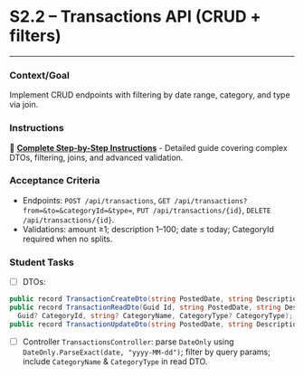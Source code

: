 # S2.2 – Transactions API (CRUD + filters)

---

### Context/Goal
Implement CRUD endpoints with filtering by date range, category, and type via join.

### Instructions
📖 **[Complete Step-by-Step Instructions](https://github.com/tsalright-computer-programming/budget-buddy-app/blob/main/docs/instructions/S2.2/create-transactions-crud-api.md)** - Detailed guide covering complex DTOs, filtering, joins, and advanced validation.

### Acceptance Criteria
- Endpoints: `POST /api/transactions`, `GET /api/transactions?from=&to=&categoryId=&type=`, `PUT /api/transactions/{id}`, `DELETE /api/transactions/{id}`.
- Validations: amount ≥1; description 1–100; date ≤ today; CategoryId required when no splits.

### Student Tasks
- [ ] DTOs:
```csharp
public record TransactionCreateDto(string PostedDate, string Description, int AmountCents, Guid CategoryId);
public record TransactionReadDto(Guid Id, string PostedDate, string Description, int AmountCents,
  Guid? CategoryId, string? CategoryName, CategoryType? CategoryType);
public record TransactionUpdateDto(string PostedDate, string Description, int AmountCents, Guid CategoryId);
```
- [ ] Controller `TransactionsController`: parse `DateOnly` using `DateOnly.ParseExact(date, "yyyy-MM-dd")`; filter by query params; include `CategoryName` & `CategoryType` in read DTO.